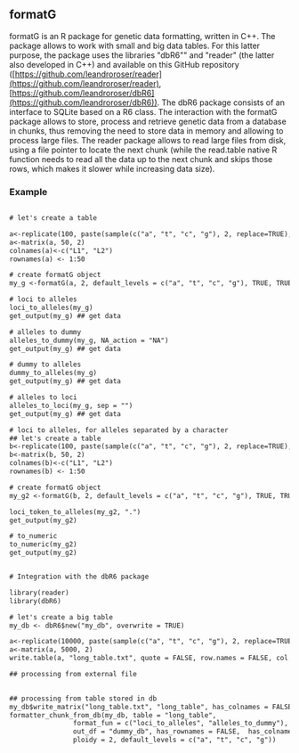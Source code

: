 ## formatG

formatG is an R package for genetic data formatting, written in C++. 
The package allows to work with small and big data tables. For this latter purpose, 
the package uses the libraries "dbR6"" and "reader" (the latter also developed in C++) and available on this GitHub repository ([https://github.com/leandroroser/reader](https://github.com/leandroroser/reader), [https://github.com/leandroroser/dbR6](https://github.com/leandroroser/dbR6)).
The dbR6 package consists of an interface to SQLite based on a R6 class. The interaction with the formatG package allows to store, process and retrieve genetic data from a database in chunks, thus removing the need to store data in memory and allowing to process large files. The reader package
allows to read large files from disk, using a file pointer to locate the next chunk (while the read.table native R function needs to read all the data up to the next chunk and skips those rows, which makes it slower while increasing data size).


### Example

```diff

# let's create a table

a<-replicate(100, paste(sample(c("a", "t", "c", "g"), 2, replace=TRUE), collapse = ""))
a<-matrix(a, 50, 2)
colnames(a)<-c("L1", "L2")
rownames(a) <- 1:50

# create formatG object
my_g <-formatG(a, 2, default_levels = c("a", "t", "c", "g"), TRUE, TRUE)

# loci to alleles
loci_to_alleles(my_g)
get_output(my_g) ## get data

# alleles to dummy
alleles_to_dummy(my_g, NA_action = "NA")
get_output(my_g) ## get data

# dummy to alleles
dummy_to_alleles(my_g)
get_output(my_g) ## get data

# alleles to loci
alleles_to_loci(my_g, sep = "")
get_output(my_g) ## get data

# loci to alleles, for alleles separated by a character
## let's create a table
b<-replicate(100, paste(sample(c("a", "t", "c", "g"), 2, replace=TRUE), collapse = "."))
b<-matrix(b, 50, 2)
colnames(b)<-c("L1", "L2")
rownames(b) <- 1:50

# create formatG object
my_g2 <-formatG(b, 2, default_levels = c("a", "t", "c", "g"), TRUE, TRUE)

loci_token_to_alleles(my_g2, ".")
get_output(my_g2)

# to_numeric
to_numeric(my_g2)
get_output(my_g2)


# Integration with the dbR6 package

library(reader)
library(dbR6)

# let's create a big table
my_db <- dbR6$new("my_db", overwrite = TRUE)

a<-replicate(10000, paste(sample(c("a", "t", "c", "g"), 2, replace=TRUE), collapse = ""))
a<-matrix(a, 5000, 2)
write.table(a, "long_table.txt", quote = FALSE, row.names = FALSE, col.names = FALSE)

## processing from external file

                
## processing from table stored in db
my_db$write_matrix("long_table.txt", "long_table", has_colnames = FALSE, has_rownames = FALSE)
formatter_chunk_from_db(my_db, table = "long_table",
                format_fun = c("loci_to_alleles", "alleles_to_dummy"),
                out_df = "dummy_db", has_rownames = FALSE,  has_colnames = FALSE,
                ploidy = 2, default_levels = c("a", "t", "c", "g"))

```
